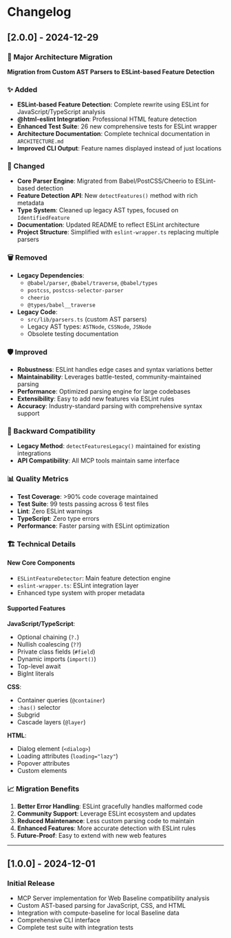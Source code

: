 # Changelog

## [2.0.0] - 2024-12-29

### 🚀 Major Architecture Migration

**Migration from Custom AST Parsers to ESLint-based Feature Detection**

### ✨ Added

- **ESLint-based Feature Detection**: Complete rewrite using ESLint for JavaScript/TypeScript analysis
- **@html-eslint Integration**: Professional HTML feature detection
- **Enhanced Test Suite**: 26 new comprehensive tests for ESLint wrapper
- **Architecture Documentation**: Complete technical documentation in `ARCHITECTURE.md`
- **Improved CLI Output**: Feature names displayed instead of just locations

### 🔧 Changed

- **Core Parser Engine**: Migrated from Babel/PostCSS/Cheerio to ESLint-based detection
- **Feature Detection API**: New `detectFeatures()` method with rich metadata
- **Type System**: Cleaned up legacy AST types, focused on `IdentifiedFeature`
- **Documentation**: Updated README to reflect ESLint architecture
- **Project Structure**: Simplified with `eslint-wrapper.ts` replacing multiple parsers

### 🗑️ Removed

- **Legacy Dependencies**:
  - `@babel/parser`, `@babel/traverse`, `@babel/types`
  - `postcss`, `postcss-selector-parser`
  - `cheerio`
  - `@types/babel__traverse`
- **Legacy Code**:
  - `src/lib/parsers.ts` (custom AST parsers)
  - Legacy AST types: `ASTNode`, `CSSNode`, `JSNode`
  - Obsolete testing documentation

### 🛡️ Improved

- **Robustness**: ESLint handles edge cases and syntax variations better
- **Maintainability**: Leverages battle-tested, community-maintained parsing
- **Performance**: Optimized parsing engine for large codebases
- **Extensibility**: Easy to add new features via ESLint rules
- **Accuracy**: Industry-standard parsing with comprehensive syntax support

### 🔄 Backward Compatibility

- **Legacy Method**: `detectFeaturesLegacy()` maintained for existing integrations
- **API Compatibility**: All MCP tools maintain same interface

### 📊 Quality Metrics

- **Test Coverage**: >90% code coverage maintained
- **Test Suite**: 99 tests passing across 6 test files
- **Lint**: Zero ESLint warnings
- **TypeScript**: Zero type errors
- **Performance**: Faster parsing with ESLint optimization

### 🏗️ Technical Details

#### New Core Components

- `ESLintFeatureDetector`: Main feature detection engine
- `eslint-wrapper.ts`: ESLint integration layer
- Enhanced type system with proper metadata

#### Supported Features

**JavaScript/TypeScript**:
- Optional chaining (`?.`)
- Nullish coalescing (`??`)
- Private class fields (`#field`)
- Dynamic imports (`import()`)
- Top-level await
- BigInt literals

**CSS**:
- Container queries (`@container`)
- `:has()` selector
- Subgrid
- Cascade layers (`@layer`)

**HTML**:
- Dialog element (`<dialog>`)
- Loading attributes (`loading="lazy"`)
- Popover attributes
- Custom elements

### 📈 Migration Benefits

1. **Better Error Handling**: ESLint gracefully handles malformed code
2. **Community Support**: Leverage ESLint ecosystem and updates
3. **Reduced Maintenance**: Less custom parsing code to maintain
4. **Enhanced Features**: More accurate detection with ESLint rules
5. **Future-Proof**: Easy to extend with new web features

---

## [1.0.0] - 2024-12-01

### Initial Release

- MCP Server implementation for Web Baseline compatibility analysis
- Custom AST-based parsing for JavaScript, CSS, and HTML
- Integration with compute-baseline for local Baseline data
- Comprehensive CLI interface
- Complete test suite with integration tests